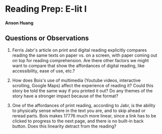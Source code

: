 # Reading Prep: E-lit I

#### Anson Huang

## Questions or Observations

1. Ferris Jabr's article on print and digital reading explicitly compares reading the same texts on paper vs. on a screen, with paper coming out on top for reading comprehension. Are there other factors we might want to compare that show the affordances of digital reading, like accessibility, ease of use, etc.?

2. How does Bois's use of multimedia (Youtube videos, interactive scrolling, Google Maps) affect the experience of reading it? Could this story be told the same way if you printed it out? Do any themes of the story have a stronger impact because of the format?

3. One of the affordances of print reading, according to Jabr, is the ability to physically sense where in the text you are, and to skip ahead or reread parts. Bois makes 17776 much more linear, since a link has to be clicked to progress to the next page, and there is no built-in back button. Does this linearity detract from the reading?